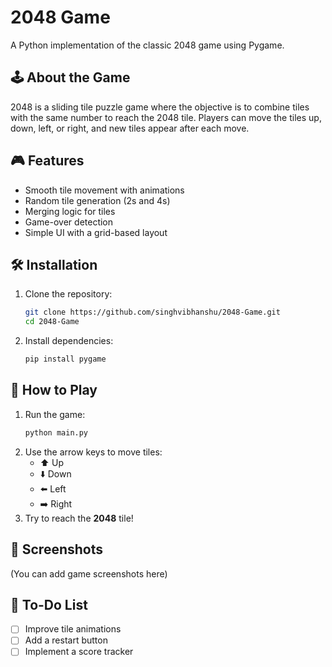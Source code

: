 # 2048 Game

A Python implementation of the classic 2048 game using Pygame.

## 🕹️ About the Game

2048 is a sliding tile puzzle game where the objective is to combine tiles with the same number to reach the 2048 tile. Players can move the tiles up, down, left, or right, and new tiles appear after each move.

## 🎮 Features

- Smooth tile movement with animations
- Random tile generation (2s and 4s)
- Merging logic for tiles
- Game-over detection
- Simple UI with a grid-based layout

## 🛠️ Installation

1. Clone the repository:
   ```bash
   git clone https://github.com/singhvibhanshu/2048-Game.git
   cd 2048-Game
   ```
2. Install dependencies:
   ```bash
   pip install pygame
   ```

## 🚀 How to Play

1. Run the game:
   ```bash
   python main.py
   ```
2. Use the arrow keys to move tiles:
   - ⬆️ Up
   - ⬇️ Down
   - ⬅️ Left
   - ➡️ Right
3. Try to reach the **2048** tile!

## 📸 Screenshots
(You can add game screenshots here)

## 📝 To-Do List
- [ ] Improve tile animations
- [ ] Add a restart button
- [ ] Implement a score tracker